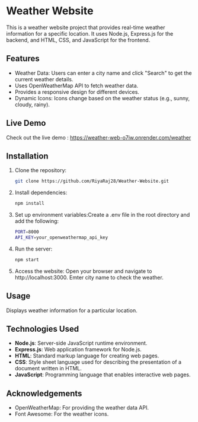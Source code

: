 # Weather Website

This is a weather website project that provides real-time weather information for a specific location. 
It uses Node.js, Express.js for the backend, and HTML, CSS, and JavaScript for the frontend.

## Features

- Weather Data: Users can enter a city name and click "Search" to get the current weather details.
- Uses OpenWeatherMap API to fetch weather data.
- Provides a responsive design for different devices.
- Dynamic Icons: Icons change based on the weather status (e.g., sunny, cloudy, rainy).

## Live Demo
  Check out the live demo : https://weather-web-o7iw.onrender.com/weather


## Installation

1. Clone the repository:

   ```bash
   git clone https://github.com/RiyaRaj28/Weather-Website.git

2. Install dependencies:
   ```bash
   npm install

3. Set up environment variables:Create a .env file in the root directory and add the following:
   ```bash
   PORT=8000
   API_KEY=your_openweathermap_api_key
   
4. Run the server:
   ```bash
   npm start

5. Access the website: Open your browser and navigate to http://localhost:3000. Emter city name to check the weather.

## Usage
Displays weather information for a particular location.

## Technologies Used

- **Node.js**: Server-side JavaScript runtime environment.
- **Express.js**: Web application framework for Node.js.
- **HTML**: Standard markup language for creating web pages.
- **CSS**: Style sheet language used for describing the presentation of a document written in HTML.
- **JavaScript**: Programming language that enables interactive web pages.

## Acknowledgements
- OpenWeatherMap: For providing the weather data API.
- Font Awesome: For the weather icons.

